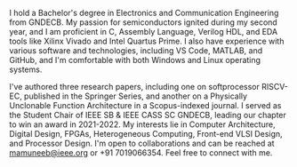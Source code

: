 I hold a Bachelor's degree in Electronics and Communication Engineering from GNDECB. My passion for semiconductors ignited during my second year, and I am proficient in C, Assembly Language, Verilog HDL, and EDA tools like Xilinx Vivado and Intel Quartus Prime. I also have experience with various software and technologies, including VS Code, MATLAB, and GitHub, and I'm comfortable with both Windows and Linux operating systems.

I've authored three research papers, including one on softprocessor RISCV-EC, published in the Springer Series, and another on a Physically Unclonable Function Architecture in a Scopus-indexed journal. I served as the Student Chair of IEEE SB & IEEE CASS SC GNDECB, leading our chapter to win an award in 2021-2022. My interests lie in Computer Architecture, Digital Design, FPGAs, Heterogeneous Computing, Front-end VLSI Design, and Processor Design. I'm open to collaborations and can be reached at mamuneeb@ieee.org or +91 7019066354. Feel free to connect with me. 
<!--  My LinkedIn : [M A Muneeb] >

<!---
mamuneeb/mamuneeb is a ✨ special ✨ repository because its `README.md` (this file) appears on your GitHub profile.
You can click the Preview link to take a look at your changes.
--->
